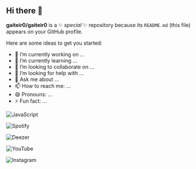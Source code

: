 ## Hi there 👋


**gaiteir0/gaiteir0** is a ✨ _special_ ✨ repository because its `README.md` (this file) appears on your GitHub profile.

Here are some ideas to get you started:

- 🔭 I’m currently working on ...
- 🌱 I’m currently learning ...
- 👯 I’m looking to collaborate on ...
- 🤔 I’m looking for help with ...
- 💬 Ask me about ...
- 📫 How to reach me: ...
- 😄 Pronouns: ...
- ⚡ Fun fact: ...

![JavaScript](https://img.shields.io/badge/javascript-%23323330.svg?style=for-the-badge&logo=javascript&logoColor=%23F7DF1E)

![Spotify](https://img.shields.io/badge/Spotify-1ED760?style=for-the-badge&logo=spotify&logoColor=white)

![Deezer](https://img.shields.io/badge/Deezer-FEAA2D?style=for-the-badge&logo=deezer&logoColor=white)

![YouTube](https://img.shields.io/badge/YouTube-%23FF0000.svg?style=for-the-badge&logo=YouTube&logoColor=white)

![Instagram](https://img.shields.io/badge/Instagram-%23E4405F.svg?style=for-the-badge&logo=Instagram&logoColor=white)
